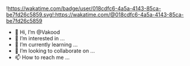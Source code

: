 !https://wakatime.com/badge/user/018cdfc6-4a5a-4143-85ca-be7fd26c5859.svg!:https://wakatime.com/@018cdfc6-4a5a-4143-85ca-be7fd26c5859

- 👋 Hi, I’m @Vakood
- 👀 I’m interested in ...
- 🌱 I’m currently learning ...
- 💞️ I’m looking to collaborate on ...
- 📫 How to reach me ...

